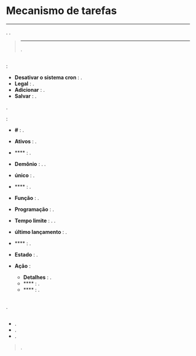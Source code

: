 # Mecanismo de tarefas
****

.
.

> ****
>
> .

## 

 :

- **Desativar o sistema cron** : .
- **Legal** : .
- **Adicionar** : .
- **Salvar** : .

.

 :

- **#** : .
- **Ativos** : .
- **** : .
- **Demônio** : . .
- **único** : .
- **** : .
- **Função** : .
- **Programação** : .
- **Tempo limite** : . .
- **último lançamento** : .
- **** : .
- **Estado** : .

- **Ação** :
    - **Detalhes** : .
    - **** : .
    - **** : .


## 

.

## 


- .
- .
- .

> 
> .
